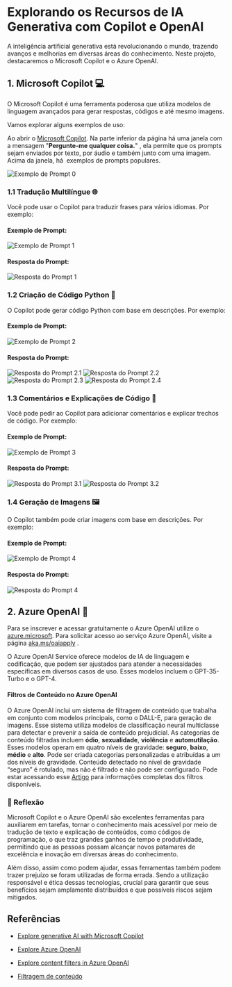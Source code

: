 # Explorando os Recursos de IA Generativa com Copilot e OpenAI

A inteligência artificial generativa está revolucionando o mundo, trazendo avanços e melhorias em diversas áreas do conhecimento. Neste projeto, destacaremos o Microsoft Copilot e o Azure OpenAI.

## 1. Microsoft Copilot 💻

O Microsoft Copilot é uma ferramenta poderosa que utiliza modelos de linguagem avançados para gerar respostas, códigos e até mesmo imagens.

Vamos explorar alguns exemplos de uso:

Ao abrir o [Microsoft Copilot](https://copilot.microsoft.com/). Na parte inferior da página há uma janela com a mensagem "**Pergunte-me qualquer coisa.**" , ela permite que os prompts sejam enviados por texto, por áudio e também junto com uma imagem. Acima da janela, há  exemplos de prompts populares.

![Exemplo de Prompt 0](https://github.com/marceloansantos/IA-Generativa-com-Copilot-e-Azure-OpenAI/blog/main/MicrosoftCopilot/inputs/exemplo_de_promp_0.png)

### 1.1 Tradução Multilíngue 🌐
Você pode usar o Copilot para traduzir frases para vários idiomas. Por exemplo:

#### Exemplo de Prompt:

![Exemplo de Prompt 1](https://github.com/marceloansantos/IA-Generativa-com-Copilot-e-Azure-OpenAI/blog/main/MicrosoftCopilot/inputs/exemplo_de_promp_1.png)

#### Resposta do Prompt:

![Resposta do Prompt 1](https://github.com/marceloansantos/IA-Generativa-com-Copilot-e-Azure-OpenAI/blog/main/MicrosoftCopilot/output/resposta_do_promp_1.png)


### 1.2 Criação de Código Python 🐍
O Copilot pode gerar código Python com base em descrições. Por exemplo:

#### Exemplo de Prompt:

![Exemplo de Prompt 2](https://github.com/marceloansantos/IA-Generativa-com-Copilot-e-Azure-OpenAI/blog/main/MicrosoftCopilot/inputs/exemplo_de_promp_2.png)

#### Resposta do Prompt:

![Resposta do Prompt 2.1](https://github.com/marceloansantos/IA-Generativa-com-Copilot-e-Azure-OpenAI/blog/main/MicrosoftCopilot/output/resposta_do_promp_2_1.png)
![Resposta do Prompt 2.2](https://github.com/marceloansantos/IA-Generativa-com-Copilot-e-Azure-OpenAI/blog/main/MicrosoftCopilot/output/resposta_do_promp_2_2.png)
![Resposta do Prompt 2.3](https://github.com/marceloansantos/IA-Generativa-com-Copilot-e-Azure-OpenAI/blog/main/MicrosoftCopilot/output/resposta_do_promp_2_3.png)
![Resposta do Prompt 2.4](https://github.com/marceloansantos/IA-Generativa-com-Copilot-e-Azure-OpenAI/blog/main/MicrosoftCopilot/output/resposta_do_promp_2_4.png)


### 1.3 Comentários e Explicações de Código 💬
Você pode pedir ao Copilot para adicionar comentários e explicar trechos de código. Por exemplo:

#### Exemplo de Prompt:

![Exemplo de Prompt 3](https://github.com/marceloansantos/IA-Generativa-com-Copilot-e-Azure-OpenAI/blog/main/MicrosoftCopilot/inputs/exemplo_de_promp_3.png)

#### Resposta do Prompt:

![Resposta do Prompt 3.1](https://github.com/marceloansantos/IA-Generativa-com-Copilot-e-Azure-OpenAI/blog/main/MicrosoftCopilot/output/resposta_do_promp_3_1.png)
![Resposta do Prompt 3.2](https://github.com/marceloansantos/IA-Generativa-com-Copilot-e-Azure-OpenAI/blog/main/MicrosoftCopilot/output/resposta_do_promp_3_2.png)


### 1.4 Geração de Imagens 🖼️
O Copilot também pode criar imagens com base em descrições. Por exemplo:

#### Exemplo de Prompt:

![Exemplo de Prompt 4](https://github.com/marceloansantos/IA-Generativa-com-Copilot-e-Azure-OpenAI/blog/main/MicrosoftCopilot/inputs/exemplo_de_promp_4.png)

#### Resposta do Prompt:

![Resposta do Prompt 4](https://github.com/marceloansantos/IA-Generativa-com-Copilot-e-Azure-OpenAI/blog/main/MicrosoftCopilot/output/resposta_do_promp_4.png)

## 2. Azure OpenAI 🚀

Para se inscrever e acessar gratuitamente o Azure OpenAI utilize o [azure.microsoft](https://azure.microsoft.com/pt-br/free/). Para solicitar acesso ao serviço Azure OpenAI, visite a página [aka.ms/oaiapply](https://aka.ms/oaiapply) .

O Azure OpenAI Service oferece modelos de IA de linguagem e codificação, que podem ser ajustados para atender a necessidades específicas em diversos casos de uso. Esses modelos incluem o GPT-35-Turbo e o GPT-4.

#### Filtros de Conteúdo no Azure OpenAI

O Azure OpenAI inclui um sistema de filtragem de conteúdo que trabalha em conjunto com modelos principais, como o DALL-E, para geração de imagens. Esse sistema utiliza modelos de classificação neural multiclasse para detectar e prevenir a saída de conteúdo prejudicial. As categorias de conteúdo filtradas incluem **ódio**, **sexualidade**, **violência** e **automutilação**. Esses modelos operam em quatro níveis de gravidade: **seguro**, **baixo**, **médio** e **alto**. Pode ser criada categorias personalizadas e atribuídas a um dos níveis de gravidade. Conteúdo detectado no nível de gravidade “seguro” é rotulado, mas não é filtrado e não pode ser configurado. Pode estar acessando esse [Artigo](https://learn.microsoft.com/en-us/azure/ai-services/openai/concepts/content-filter) para informações completas dos filtros disponíveis.


### 💭 Reflexão

Microsoft Copilot e o Azure OpenAI são excelentes ferramentas para auxiliarem em tarefas, tornar o conhecimento mais acessível por meio de tradução de texto e explicação de conteúdos, como códigos de programação, o que traz grandes ganhos de tempo e produtividade, permitindo que as pessoas possam alcançar novos patamares de excelência e inovação em diversas áreas do conhecimento.

Além disso, assim como podem ajudar, essas ferramentas também podem trazer prejuízo se foram utilizadas de forma errada. Sendo a utilização responsável e ética dessas tecnologias, crucial para garantir que seus benefícios sejam amplamente distribuídos e que possíveis riscos sejam mitigados.

## Referências

 - [Explore generative AI with Microsoft Copilot](https://microsoftlearning.github.io/mslearn-ai-fundamentals/Instructions/Labs/12-generative-ai.html)

 - [Explore Azure OpenAI](https://microsoftlearning.github.io/mslearn-ai-fundamentals/Instructions/Labs/13-azure-openai.html)

 - [Explore content filters in Azure OpenAI](https://microsoftlearning.github.io/mslearn-ai-fundamentals/Instructions/Labs/14-azure-openai-content-filters.html)

  - [Filtragem de conteúdo](https://learn.microsoft.com/en-us/azure/ai-services/openai/concepts/content-filter)
